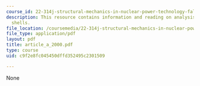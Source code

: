```yaml
---
course_id: 22-314j-structural-mechanics-in-nuclear-power-technology-fall-2006
description: This resource contains information and reading on analysis of cylindrical
  shells.
file_location: /coursemedia/22-314j-structural-mechanics-in-nuclear-power-technology-fall-2006/c9f2e8fc045450dffd352495c2301509_article_a_2000.pdf
file_type: application/pdf
layout: pdf
title: article_a_2000.pdf
type: course
uid: c9f2e8fc045450dffd352495c2301509

---
```

None